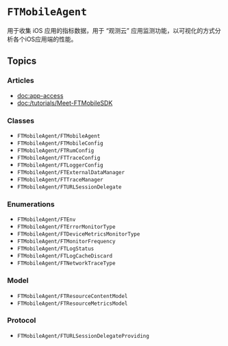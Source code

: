 # ``FTMobileAgent``
用于收集 iOS 应用的指标数据，用于 “观测云” 应用监测功能，以可视化的方式分析各个iOS应用端的性能。

## Topics

### Articles
- <doc:app-access>
- <doc:/tutorials/Meet-FTMobileSDK>

### Classes
- ``FTMobileAgent/FTMobileAgent``
- ``FTMobileAgent/FTMobileConfig``
- ``FTMobileAgent/FTRumConfig``
- ``FTMobileAgent/FTTraceConfig``
- ``FTMobileAgent/FTLoggerConfig``
- ``FTMobileAgent/FTExternalDataManager``
- ``FTMobileAgent/FTTraceManager``
- ``FTMobileAgent/FTURLSessionDelegate``

### Enumerations
- ``FTMobileAgent/FTEnv``
- ``FTMobileAgent/FTErrorMonitorType``
- ``FTMobileAgent/FTDeviceMetricsMonitorType``
- ``FTMobileAgent/FTMonitorFrequency``
- ``FTMobileAgent/FTLogStatus``
- ``FTMobileAgent/FTLogCacheDiscard``
- ``FTMobileAgent/FTNetworkTraceType``

### Model

- ``FTMobileAgent/FTResourceContentModel``
- ``FTMobileAgent/FTResourceMetricsModel``

### Protocol
- ``FTMobileAgent/FTURLSessionDelegateProviding``

